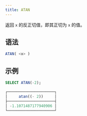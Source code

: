 ```yaml
---
title: ATAN
---
```


返回 `x` 的反正切值，即其正切为 `x` 的值。

## 语法

```sql
ATAN( <x> )
```

## 示例

```sql
SELECT ATAN(-2);

┌─────────────────────┐
│     atan((- 2))     │
├─────────────────────┤
│ -1.1071487177940906 │
└─────────────────────┘
```